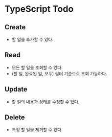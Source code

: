 # TypeScript Todo

## Create
- 할 일을 추가할 수 있다.


## Read
- 모든 할 일을 조회할 수 있다.
- (할 일, 완료된 일, 모두) 필터 기준으로 조회 가능하다.

## Update
- 할 일의 내용과 상태를 수정할 수 있다.

## Delete
- 특정 할 일을 제거할 수 있다.